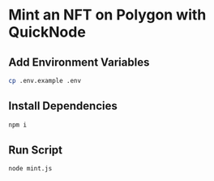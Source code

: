 # Mint an NFT on Polygon with QuickNode

## Add Environment Variables
```bash
cp .env.example .env
```

## Install Dependencies
```bash
npm i
```

## Run Script

```bash
node mint.js
```
